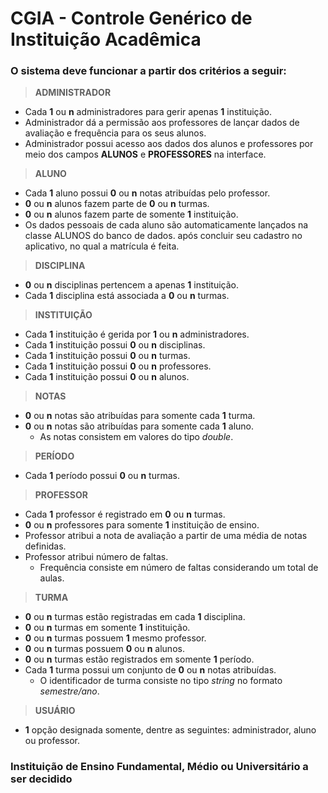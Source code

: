 # CGIA - Controle Genérico de Instituição Acadêmica

### O sistema deve funcionar a partir dos critérios a seguir:

> **ADMINISTRADOR**  
  - Cada **1** ou **n** administradores para gerir apenas **1** instituição.
  - Administrador dá a permissão aos professores de lançar dados de avaliação e frequência para os seus alunos.
  - Administrador possui acesso aos dados dos alunos e professores por meio dos campos **ALUNOS** e **PROFESSORES** na interface.

> **ALUNO**
  - Cada **1** aluno possui **0** ou **n** notas atribuídas pelo professor.
  - **0** ou **n** alunos fazem parte de **0** ou **n** turmas.
  - **0** ou **n** alunos fazem parte de somente **1** instituição.
  - Os dados pessoais de cada aluno são automaticamente lançados na classe ALUNOS do banco de dados.
  após concluir seu cadastro no aplicativo, no qual a matrícula é feita.
  
> **DISCIPLINA**
  - **0** ou **n** disciplinas pertencem a apenas **1** instituição.
  - Cada **1** disciplina está associada a **0** ou **n** turmas.
  
> **INSTITUIÇÃO**
  - Cada **1** instituição é gerida por **1** ou **n** administradores.
  - Cada **1** instituição possui **0** ou **n** disciplinas.
  - Cada **1** instituição possui **0** ou **n** turmas.
  - Cada **1** instituição possui **0** ou **n** professores.
  - Cada **1** instituição possui **0** ou **n** alunos.
  
> **NOTAS**
  - **0** ou **n** notas são atribuídas para somente cada **1** turma.
  - **0** ou **n** notas são atribuídas para somente cada **1** aluno.
    - As notas consistem em valores do tipo *double*.
  
> **PERÍODO**
  - Cada **1** período possui **0** ou **n** turmas.
 
> **PROFESSOR**
  - Cada **1** professor é registrado em **0** ou **n** turmas.
  - **0** ou **n** professores para somente **1** instituição de ensino.
  - Professor atribui a nota de avaliação a partir de uma média de notas definidas.
  - Professor atribui número de faltas.
    - Frequência consiste em número de faltas considerando um total de aulas.

> **TURMA**
  - **0** ou **n** turmas estão registradas em cada **1** disciplina.
  - **0** ou **n** turmas em somente **1** instituição.
  - **0** ou **n** turmas possuem **1** mesmo professor.
  - **0** ou **n** turmas possuem **0** ou **n** alunos.
  - **0** ou **n** turmas estão registrados em somente **1** período.
  - Cada **1** turma possui um conjunto de **0** ou **n** notas atribuídas.
    - O identificador de turma consiste no tipo *string* no formato *semestre/ano*.
  
> **USUÁRIO**
  - **1** opção designada somente, dentre as seguintes: administrador, aluno ou professor.

### Instituição de Ensino Fundamental, Médio ou Universitário a ser decidido
